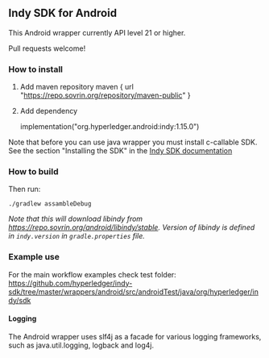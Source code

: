 ## Indy SDK for Android

This Android wrapper currently API level 21 or higher.

Pull requests welcome!

### How to install
1. Add maven repository
    maven {
        url "https://repo.sovrin.org/repository/maven-public"
    }

2. Add dependency
    
    implementation("org.hyperledger.android:indy:1.15.0")

Note that before you can use java wrapper you must install  c-callable SDK. 
See the section "Installing the SDK" in the [Indy SDK documentation](../../README.md#installing-the-sdk)
### How to build

Then run:

    ./gradlew assambleDebug

_Note that this will download libindy from https://repo.sovrin.org/android/libindy/stable._
_Version of libindy is defined in `indy.version` in `gradle.properties` file._

### Example use
For the main workflow examples check test folder: https://github.com/hyperledger/indy-sdk/tree/master/wrappers/android/src/androidTest/java/org/hyperledger/indy/sdk

#### Logging
The Android wrapper uses slf4j as a facade for various logging frameworks, such as java.util.logging, logback and log4j.
